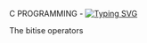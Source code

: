 C PROGRAMMING - [![Typing SVG](https://readme-typing-svg.herokuapp.com?font=Fira+Code&weight=900&size=33&pause=1000&width=435&lines=BIT+MANIPULATION)](https://git.io/typing-svg)

The bitise operators
